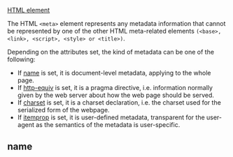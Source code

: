 [HTML <meta> element](https://developer.mozilla.org/en-US/docs/Web/HTML/Element/meta)

The HTML `<meta>` element represents any metadata information that cannot be represented by one of the other HTML meta-related elements `(<base>, <link>, <script>, <style> or <title>)`.

Depending on the attributes set, the kind of metadata can be one of the following:

* If [name](#name) is set, it is document-level metadata, applying to the whole page.
* If [http-equiv]() is set, it is a pragma directive, i.e. information normally given by the web server about how the web page should be served.
* If [charset]() is set, it is a charset declaration, i.e. the charset used for the serialized form of the webpage.
* If [itemprop]() is set, it is user-defined metadata, transparent for the user-agent as the semantics of the metadata is user-specific.


## name